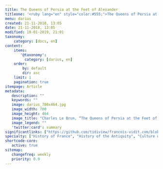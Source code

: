 ```yaml
---
title: The Queens of Persia at the Feet of Alexander
titleone: '<ruby lang="en" style="color:#555;">The Queens of Persia at the Feet of Alexander<rt lang="fr" style="color:#999;font-size:30%;">Les Reines de Perse aux pieds d&#390;Alexandre</rt></ruby>'
menu: darius
created: 21-11-2018, 13:05
date: 21-11-2018, 13:05
modified: 10-01-2019, 21:01
taxonomy:
    category: [docs, en]
content:
    items:
       '@taxonomy':
         category: [darius, en]
    order:
        by: default
        dir: asc
    limit: 1
    pagination: true
itempage: Article
metadata:
   description: ""
   keywords: ""
   image: darius_700x464.jpg
   image_width: 700
   image_height: 464
   image_title: "Charles Le Brun, “The Queens of Persia at the Feet of Alexander”"
   image_legend: ""
   'twitter:card': summary
significantlinks: ["https://github.com/tidiview/francois-vidit.com/blob/master/user/sites/docs/pages/01.home/02.versailles/01.palais/02.darius/01.felibien/01.darius_1/page_in_pages.en.md"]
specialty: ["History of France", "History of the Antiquity", "Culture of royal french court", "Louis XIV", "Chateau de Versailles", "Charles Le Brun", "The Queens of Persia at the Feet of Alexander", "Mars Room"]
shortcode-core:
   active: true
sitemap:
   changefreq: weekly
   priority: 0.9
---
```


